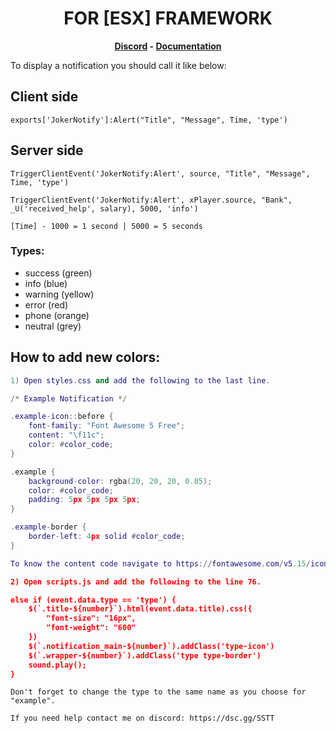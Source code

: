 <h1 align='center'>FOR [ESX] FRAMEWORK</a></h1><p align='center'><b><a href='https://dsc.gg/SSTT'>Discord</a> - <a href='https://documentation.esx-framework.org/legacy/installation'>Documentation</a></b></h5>

To display a notification you should call it like below:

## Client side
```
exports['JokerNotify']:Alert("Title", "Message", Time, 'type')
```
## Server side
```
TriggerClientEvent('JokerNotify:Alert', source, "Title", "Message", Time, 'type')
```
```
TriggerClientEvent('JokerNotify:Alert', xPlayer.source, "Bank", _U('received_help', salary), 5000, 'info')
```

`[Time] - 1000 = 1 second | 5000 = 5 seconds`

### Types: 
- success (green)
- info (blue)
- warning (yellow)
- error (red)
- phone (orange)
- neutral (grey)

## How to add new colors:
```lua
1) Open styles.css and add the following to the last line.

/* Example Notification */

.example-icon::before {
    font-family: "Font Awesome 5 Free";
    content: "\f11c";
    color: #color_code;
}

.example {
    background-color: rgba(20, 20, 20, 0.85);
    color: #color_code;
    padding: 5px 5px 5px 5px;
}

.example-border {
    border-left: 4px solid #color_code;
}

To know the content code navigate to https://fontawesome.com/v5.15/icons?d=gallery&p=2, select an icon and copy it's code.

2) Open scripts.js and add the following to the line 76.

else if (event.data.type == 'type') {
    $(`.title-${number}`).html(event.data.title).css({
        "font-size": "16px",
        "font-weight": "600"
    })
    $(`.notification_main-${number}`).addClass('type-icon')
    $(`.wrapper-${number}`).addClass('type type-border')
    sound.play();
}
```
`Don't forget to change the type to the same name as you choose for "example".`

`If you need help contact me on discord: https://dsc.gg/SSTT`
